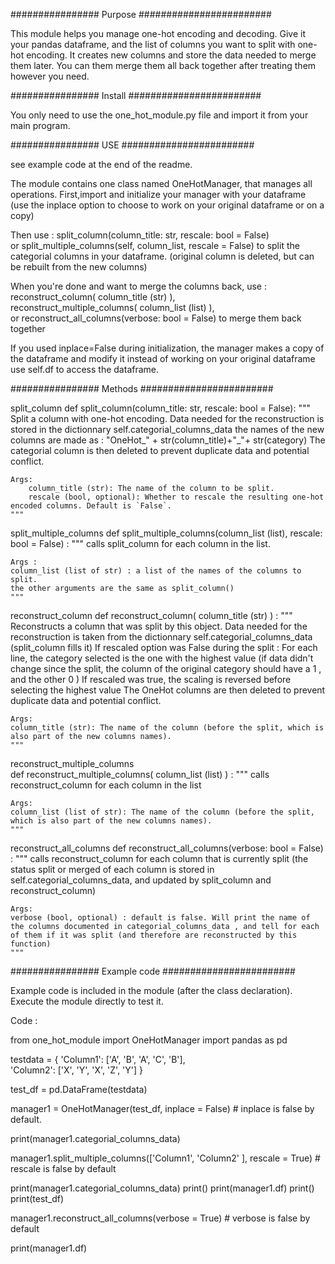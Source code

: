 ################   Purpose   ########################

This module helps you manage one-hot encoding and decoding.
Give it your pandas dataframe, and the list of columns you want to split with one-hot encoding. It creates new columns and store the data needed to merge them later.
You can them merge them all back together after treating them however you need.


################   Install    ########################

You only need to use the one_hot_module.py file and import it from your main program.



################   USE    ########################

see example code at the end of the readme.

The module contains one class named OneHotManager, that manages all operations.
First,import and initialize your manager with your dataframe (use the inplace option to choose to work on your original dataframe or on a copy)

Then use :
split_column(column_title: str, rescale: bool = False)   
or 
split_multiple_columns(self, column_list, rescale = False)
to split the categorial columns in your dataframe. (original column is deleted, but can be rebuilt from the new columns)

When you're done and want to merge the columns back, use :
reconstruct_column( column_title (str) ),   
reconstruct_multiple_columns( column_list (list) ),   
or 
reconstruct_all_columns(verbose: bool = False) 
to merge them back together



If you used inplace=False during initialization, the manager makes a copy of the dataframe and modify it instead of working on your original dataframe
use self.df to access the dataframe.






################   Methods    ########################

split_column
def split_column(column_title: str, rescale: bool = False):
    """
	Split a column with one-hot encoding. Data needed for the reconstruction is stored in the dictionnary self.categorial_columns_data
	the names of the new columns are made as : 
	"OneHot_" + str(column_title)+"_"+ str(category)
	The categorial column is then deleted to prevent duplicate data and potential conflict.
	

    Args:
        column_title (str): The name of the column to be split.
        rescale (bool, optional): Whether to rescale the resulting one-hot encoded columns. Default is `False`.
    """



split_multiple_columns
def split_multiple_columns(column_list (list), rescale: bool = False) :
	"""
	calls split_column for each column in the list.
	
	Args : 
	column_list (list of str) : a list of the names of the columns to split.
	the other arguments are the same as split_column()
	"""
	
	
reconstruct_column
def reconstruct_column( column_title (str) ) :
	"""
	Reconstructs a column that was split by this object. Data needed for the reconstruction is taken from the dictionnary self.categorial_columns_data (split_column fills it)
	If rescaled option was False during the split : 
	For each line, the category selected is the one with the highest value (if data didn't change since the split, the column of the original category should have a 1 , and the other 0 )
	If rescaled was true, the scaling is reversed before selecting the highest value
	The OneHot columns are then deleted to prevent duplicate data and potential conflict.	
	

	Args:
	column_title (str): The name of the column (before the split, which is also part of the new columns names).
	"""

 
reconstruct_multiple_columns    	
def reconstruct_multiple_columns( column_list (list) ) : 
	"""
	calls reconstruct_column for each column in the list
	
	Args:
	column_list (list of str): The name of the column (before the split, which is also part of the new columns names).
	"""

    
reconstruct_all_columns
def reconstruct_all_columns(verbose: bool = False) : 
   	"""
	calls reconstruct_column for each column  that is currently split 
	(the status split or merged of each column is stored in self.categorial_columns_data, and updated by split_column and reconstruct_column)
	
	Args:
	verbose (bool, optional) : default is false. Will print the name of the columns documented in categorial_columns_data , and tell for each of them if it was split (and therefore are reconstructed by this function)
	"""



################   Example code    ########################

Example code is included in the module (after the class declaration). Execute the module directly to test it.

Code : 

from one_hot_module import OneHotManager
import pandas as pd

testdata = {
    'Column1': ['A', 'B', 'A', 'C', 'B'],  
    'Column2': ['X', 'Y', 'X', 'Z', 'Y']
}

test_df = pd.DataFrame(testdata)

manager1 = OneHotManager(test_df, inplace = False) # inplace is false by default.

print(manager1.categorial_columns_data)

manager1.split_multiple_columns(['Column1', 'Column2' ], rescale = True) # rescale is false by default

print(manager1.categorial_columns_data)
print()
print(manager1.df)
print()
print(test_df)

manager1.reconstruct_all_columns(verbose = True) # verbose is false by default

print(manager1.df)



















